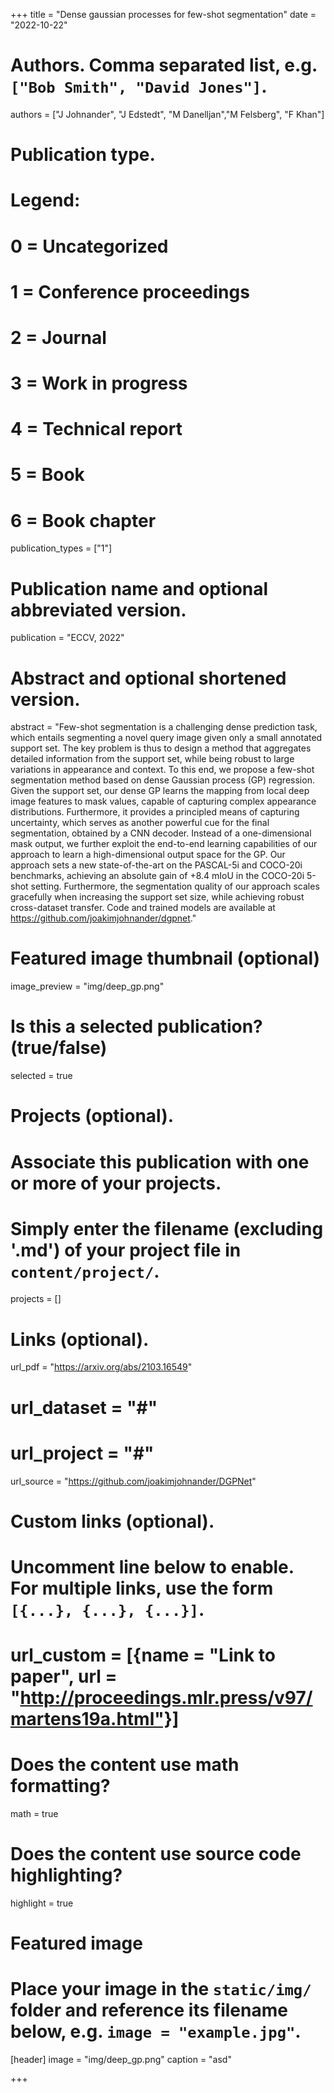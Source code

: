 +++
title = "Dense gaussian processes for few-shot segmentation"
date = "2022-10-22"

# Authors. Comma separated list, e.g. `["Bob Smith", "David Jones"]`.
authors = ["J Johnander", "J Edstedt", "M Danelljan","M Felsberg", "F Khan"]

# Publication type.
# Legend:
# 0 = Uncategorized
# 1 = Conference proceedings
# 2 = Journal
# 3 = Work in progress
# 4 = Technical report
# 5 = Book
# 6 = Book chapter
publication_types = ["1"]

# Publication name and optional abbreviated version.
publication = "ECCV, 2022"

# Abstract and optional shortened version.
abstract = "Few-shot segmentation is a challenging dense prediction task, which entails segmenting a novel query image given only a small annotated support set. The key problem is thus to design a method that aggregates detailed information from the support set, while being robust to large variations in appearance and context. To this end, we propose a few-shot segmentation method based on dense Gaussian process (GP) regression. Given the support set, our dense GP learns the mapping from local deep image features to mask values, capable of capturing complex appearance distributions. Furthermore, it provides a principled means of capturing uncertainty, which serves as another powerful cue for the final segmentation, obtained by a CNN decoder. Instead of a one-dimensional mask output, we further exploit the end-to-end learning capabilities of our approach to learn a high-dimensional output space for the GP. Our approach sets a new state-of-the-art on the PASCAL-5i and COCO-20i benchmarks, achieving an absolute gain of +8.4 mIoU in the COCO-20i 5-shot setting. Furthermore, the segmentation quality of our approach scales gracefully when increasing the support set size, while achieving robust cross-dataset transfer. Code and trained models are available at https://github.com/joakimjohnander/dgpnet."


# Featured image thumbnail (optional)
image_preview = "img/deep_gp.png"

# Is this a selected publication? (true/false)
selected = true

# Projects (optional).
#   Associate this publication with one or more of your projects.
#   Simply enter the filename (excluding '.md') of your project file in `content/project/`.
projects = []

# Links (optional).
url_pdf = "https://arxiv.org/abs/2103.16549"
# url_dataset = "#"
# url_project = "#"
url_source = "https://github.com/joakimjohnander/DGPNet"

# Custom links (optional).
#   Uncomment line below to enable. For multiple links, use the form `[{...}, {...}, {...}]`.
# url_custom = [{name = "Link to paper", url = "http://proceedings.mlr.press/v97/martens19a.html"}]

# Does the content use math formatting?
math = true

# Does the content use source code highlighting?
highlight = true

# Featured image
# Place your image in the `static/img/` folder and reference its filename below, e.g. `image = "example.jpg"`.
[header]
image = "img/deep_gp.png"
caption = "asd"

+++
